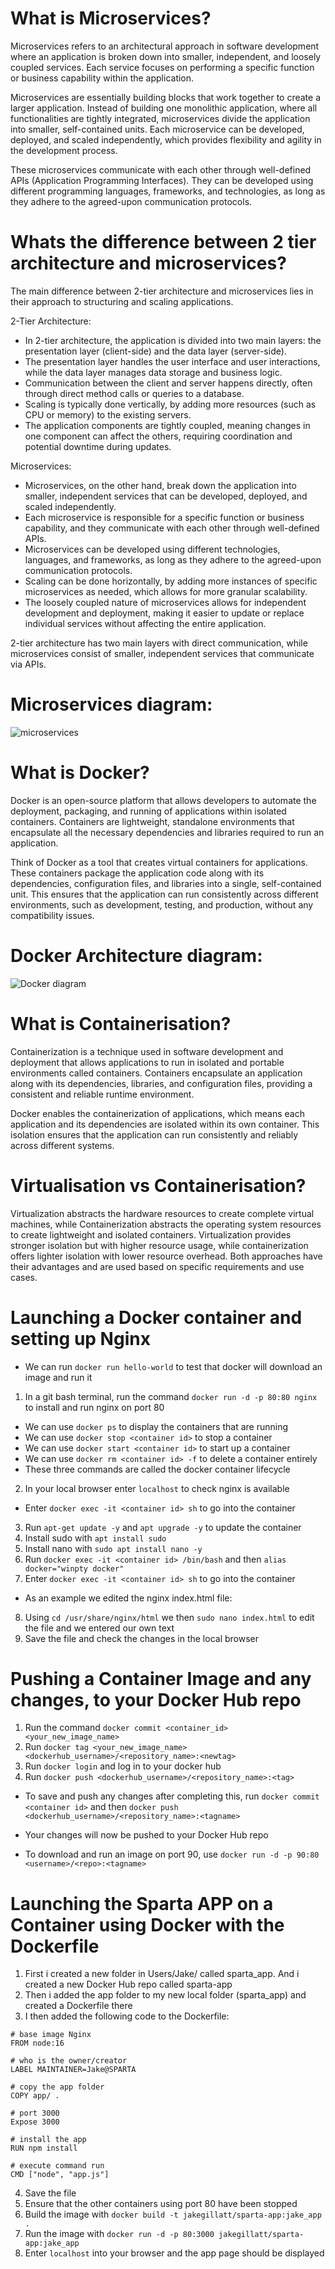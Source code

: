 # What is Microservices?

Microservices refers to an architectural approach in software development where an application is broken down into smaller, independent, and loosely coupled services. Each service focuses on performing a specific function or business capability within the application.

Microservices are essentially building blocks that work together to create a larger application. Instead of building one monolithic application, where all functionalities are tightly integrated, microservices divide the application into smaller, self-contained units. Each microservice can be developed, deployed, and scaled independently, which provides flexibility and agility in the development process.

These microservices communicate with each other through well-defined APIs (Application Programming Interfaces). They can be developed using different programming languages, frameworks, and technologies, as long as they adhere to the agreed-upon communication protocols.

#
# Whats the difference between 2 tier architecture and microservices?

The main difference between 2-tier architecture and microservices lies in their approach to structuring and scaling applications.

2-Tier Architecture:

- In 2-tier architecture, the application is divided into two main layers: the presentation layer (client-side) and the data layer (server-side).
- The presentation layer handles the user interface and user interactions, while the data layer manages data storage and business logic.
- Communication between the client and server happens directly, often through direct method calls or queries to a database.
- Scaling is typically done vertically, by adding more resources (such as CPU or memory) to the existing servers.
- The application components are tightly coupled, meaning changes in one component can affect the others, requiring coordination and potential downtime during updates.

Microservices:

- Microservices, on the other hand, break down the application into smaller, independent services that can be developed, deployed, and scaled independently.
- Each microservice is responsible for a specific function or business capability, and they communicate with each other through well-defined APIs.
- Microservices can be developed using different technologies, languages, and frameworks, as long as they adhere to the agreed-upon communication protocols.
- Scaling can be done horizontally, by adding more instances of specific microservices as needed, which allows for more granular scalability.
- The loosely coupled nature of microservices allows for independent development and deployment, making it easier to update or replace individual services without affecting the entire application.

2-tier architecture has two main layers with direct communication, while microservices consist of smaller, independent services that communicate via APIs. 

#
# Microservices diagram:

![microservices](https://github.com/JakeGillatt/Microservices_docker_K8/assets/129315605/b8abf05b-d83a-4af3-b76a-c1d2653396d0)

#
# What is Docker?

Docker is an open-source platform that allows developers to automate the deployment, packaging, and running of applications within isolated containers. Containers are lightweight, standalone environments that encapsulate all the necessary dependencies and libraries required to run an application.

Think of Docker as a tool that creates virtual containers for applications. These containers package the application code along with its dependencies, configuration files, and libraries into a single, self-contained unit. This ensures that the application can run consistently across different environments, such as development, testing, and production, without any compatibility issues.

#
# Docker Architecture diagram:

![Docker diagram](https://github.com/JakeGillatt/Microservices_docker_K8/assets/129315605/4a665f4d-809e-4c3c-b93c-2a538b4270ad)

#
# What is Containerisation?

Containerization is a technique used in software development and deployment that allows applications to run in isolated and portable environments called containers. Containers encapsulate an application along with its dependencies, libraries, and configuration files, providing a consistent and reliable runtime environment.

Docker enables the containerization of applications, which means each application and its dependencies are isolated within its own container. This isolation ensures that the application can run consistently and reliably across different systems.

#
# Virtualisation vs Containerisation?

Virtualization abstracts the hardware resources to create complete virtual machines, while Containerization abstracts the operating system resources to create lightweight and isolated containers. Virtualization provides stronger isolation but with higher resource usage, while containerization offers lighter isolation with lower resource overhead. Both approaches have their advantages and are used based on specific requirements and use cases.


#
# Launching a Docker container and setting up Nginx

- We can run `docker run hello-world` to test that docker will download an image and run it
1. In a git bash terminal, run the command `docker run -d -p 80:80 nginx` to install and run nginx on port 80
- We can use `docker ps` to display the containers that are running
- We can use `docker stop <container id>` to stop a container
- We can use `docker start <container id>` to start up a container
- We can use `docker rm <container id> -f` to delete a container entirely
- These three commands are called the docker container lifecycle
2. In your local browser enter `localhost` to check nginx is available
- Enter `docker exec -it <container id> sh` to go into the container
3. Run `apt-get update -y` and `apt upgrade -y` to update the container
4. Install sudo with `apt install sudo`
5. Install nano with `sudo apt install nano -y`
6. Run `docker exec -it <container id> /bin/bash` and then `alias docker="winpty docker"`
7. Enter `docker exec -it <container id> sh` to go into the container
- As an example we edited the nginx index.html file:
8. Using  `cd /usr/share/nginx/html` we then `sudo nano index.html` to edit the file and we entered our own text
9. Save the file and check the changes in the local browser

#
# Pushing a Container Image and any changes, to your Docker Hub repo

1. Run the command `docker commit <container_id> <your_new_image_name>`
2. Run `docker tag <your_new_image_name> <dockerhub_username>/<repository_name>:<newtag>`
3. Run `docker login` and log in to your docker hub
4. Run `docker push <dockerhub_username>/<repository_name>:<tag>`

- To save and push any changes after completing this, run `docker commit <container id>` and then `docker push <dockerhub_username>/<repository_name>:<tagname>`
- Your changes will now be pushed to your Docker Hub repo

- To download and run an image on port 90, use `docker run -d -p 90:80 <username>/<repo>:<tagname>`

#
# Launching the Sparta APP on a Container using Docker with the Dockerfile

1. First i created a new folder in Users/Jake/ called sparta_app. And i created a new Docker Hub repo called sparta-app
2. Then i added the app folder to my new local folder (sparta_app) and created a Dockerfile there
3. I then added the following code to the Dockerfile:
```
# base image Nginx
FROM node:16

# who is the owner/creator
LABEL MAINTAINER=Jake@SPARTA

# copy the app folder
COPY app/ .

# port 3000
Expose 3000

# install the app
RUN npm install

# execute command run
CMD ["node", "app.js"]
```
4. Save the file
5. Ensure that the other containers using port 80 have been stopped
6. Build the image with `docker build -t jakegillatt/sparta-app:jake_app .`
7. Run the image with `docker run -d -p 80:3000 jakegillatt/sparta-app:jake_app`
8. Enter `localhost` into your browser and the app page should be displayed
